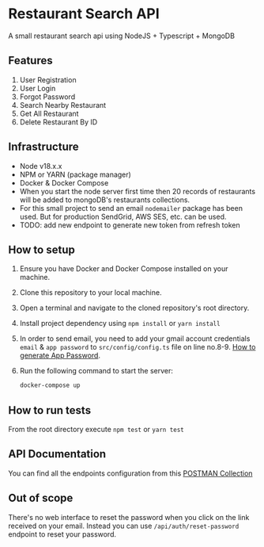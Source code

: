 # Restaurant Search API
A small restaurant search api using NodeJS + Typescript + MongoDB

## Features

1. User Registration
2. User Login
3. Forgot Password
4. Search Nearby Restaurant
5. Get All Restaurant
6. Delete Restaurant By ID

## Infrastructure 

- Node v18.x.x
- NPM or YARN (package manager)
- Docker & Docker Compose
- When you start the node server first time then 20 records of restaurants will be added to mongoDB's restaurants collections.
- For this small project to send an email `nodemailer` package has been used. But for production SendGrid, AWS SES, etc. can be used.
- TODO: add new endpoint to generate new token from refresh token

## How to setup

1. Ensure you have Docker and Docker Compose installed on your machine.
2. Clone this repository to your local machine.
3. Open a terminal and navigate to the cloned repository's root directory.
4. Install project dependency using `npm install` or `yarn install`
5. In order to send email, you need to add your gmail account credentials `email` & `app password` to `src/config/config.ts` file on line no.8-9. [How to generate App Password](https://support.google.com/mail/answer/185833?hl=en). 
6. Run the following command to start the server:

   ```bash
   docker-compose up
   ```

## How to run tests

From the root directory execute `npm test` or `yarn test`

## API Documentation

You can find all the endpoints configuration from this [POSTMAN Collection](https://documenter.getpostman.com/view/1316746/2s946pZp4P)

## Out of scope

There's no web interface to reset the password when you click on the link received on your email. Instead you can use `/api/auth/reset-password` endpoint to reset your password.


